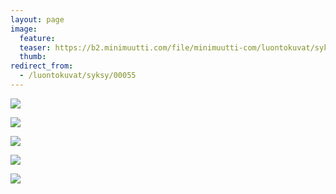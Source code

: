 ```yaml
---
layout: page
image:
  feature:
  teaser: https://b2.minimuutti.com/file/minimuutti-com/luontokuvat/syksy/DSC47883-245px.jpg
  thumb:
redirect_from:
  - /luontokuvat/syksy/00055
---
```


![](https://b2.minimuutti.com/file/minimuutti-com/luontokuvat/syksy/DSC47842-800px.jpg)

![](https://b2.minimuutti.com/file/minimuutti-com/luontokuvat/syksy/DSC47845-800px.jpg)

![](https://b2.minimuutti.com/file/minimuutti-com/luontokuvat/syksy/DSC47863-800px.jpg)

![](https://b2.minimuutti.com/file/minimuutti-com/luontokuvat/syksy/DSC47881-800px.jpg)

![](https://b2.minimuutti.com/file/minimuutti-com/luontokuvat/syksy/DSC47883-800px.jpg)
